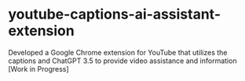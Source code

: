 # youtube-captions-ai-assistant-extension
Developed a Google Chrome extension for YouTube that utilizes the captions and ChatGPT 3.5 to provide video assistance and information [Work in Progress]
